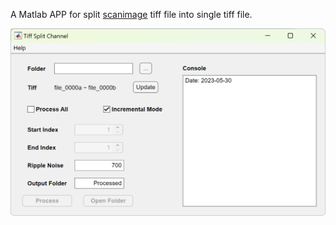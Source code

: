 
A Matlab APP for split [scanimage](https://docs.scanimage.org/) tiff file into single tiff file.

![image](./preview.png)